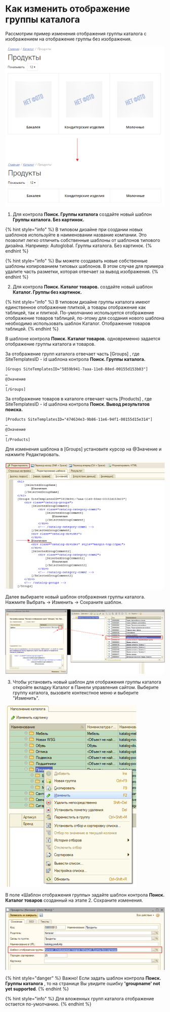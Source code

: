 # Как изменить отображение группы каталога

Рассмотрим пример изменения отображения группы каталога с изображением на отображение группы без изображения.

![&#x41E;&#x442;&#x43E;&#x431;&#x440;&#x430;&#x436;&#x435;&#x43D;&#x438;&#x435; &#x433;&#x440;&#x443;&#x43F;&#x43F;&#x44B; &#x43A;&#x430;&#x442;&#x430;&#x43B;&#x43E;&#x433;&#x430; &#x441; &#x438;&#x437;&#x43E;&#x431;&#x440;&#x430;&#x436;&#x435;&#x43D;&#x438;&#x435;&#x43C; &#x438; &#x431;&#x435;&#x437; &#x438;&#x437;&#x43E;&#x431;&#x440;&#x430;&#x436;&#x435;&#x43D;&#x438;&#x44F; ](../.gitbook/assets/catalog-group.jpg)

1. Для контрола **Поиск. Группы каталога** создайте новый шаблон **Группы каталога. Без картинок.** 

{% hint style="info" %}
В типовом дизайне при создании новых шаблонов используйте в наименовании название компании. Это позволит легко отличить собственные шаблоны от шаблонов типового дизайна. Например: Autoglobal. Группы каталога. Без картинок.
{% endhint %}

{% hint style="info" %}
Вы можете создавать новые собственные шаблоны копированием типовых шаблонов. В этом случае для примера удалите часть разметки, которая отвечает за вывод изображения.
{% endhint %}

2. Для контрола **Поиск. Каталог товаров.** создайте новый шаблон **Каталог. Группы без картинок.**

{% hint style="info" %}
В типовом дизайне группы каталога имеют единственное отображение плиткой, а товары отображение как таблицей, так и плиткой. По-умолчанию используется отображение отображение товаров таблицей, по-этому для создания нового шаблона необходимо использовать шаблон  Каталог. Отображение товаров таблицей.
{% endhint %}

В шаблоне контрола **Поиск. Каталог товаров.** одновременно задается отображение группы каталога и товаров.

За отображение групп каталога отвечает часть \[Groups\] , где SiteTemplatesID - id шаблона контрола **Поиск. Группы каталога.** 

```text
[Groups SiteTemplatesID="5859b941-7aaa-11e8-88ed-00155d153b03"]
…
@Значение
…
[/Groups]
```

За отображение товаров в каталоге отвечает часть \[Products\] , где SiteTemplatesID - id шаблона контрола **Поиск. Вывод результатов поиска.** 

```text
[Products SiteTemplatesID="474634e3-9b86-11e6-94f1-00155d15e314"]
…
@Значение
…
[/Products]
```

Для изменения шаблона в \[Groups\] установите курсор на @Значение и нажмите Редактировать.

![&#x428;&#x430;&#x431;&#x43B;&#x43E;&#x43D; &#x43A;&#x43E;&#x43D;&#x442;&#x440;&#x43E;&#x43B;&#x430; &#x41F;&#x43E;&#x438;&#x441;&#x43A;. &#x41A;&#x430;&#x442;&#x430;&#x43B;&#x43E;&#x433; &#x442;&#x43E;&#x432;&#x430;&#x440;&#x43E;&#x432;. &#x442;&#x438;&#x43F;&#x43E;&#x432;&#x43E;&#x433;&#x43E; &#x434;&#x438;&#x437;&#x430;&#x439;&#x43D;&#x430;](../.gitbook/assets/catalog-edit.jpg)

Далее выбираете новый шаблон отображения группы каталога. Нажмите Выбрать -&gt; Изменить -&gt; Сохраните шаблон.

![&#x418;&#x437;&#x43C;&#x435;&#x43D;&#x435;&#x43D;&#x438;&#x435; &#x448;&#x430;&#x431;&#x43B;&#x43E;&#x43D;&#x430; &#x433;&#x440;&#x443;&#x43F;&#x43F;&#x44B; &#x43A;&#x430;&#x442;&#x430;&#x43B;&#x43E;&#x433;&#x430; ](../.gitbook/assets/image%20%28141%29.png)

3. Чтобы установить новый шаблон для отображения группы каталога откройте вкладку Каталог в Панели управления сайтом. Выберите группу каталога, вызовите контекстное меню и выберите "Изменить".

![&#x41A;&#x43E;&#x43D;&#x442;&#x435;&#x43A;&#x441;&#x442;&#x43D;&#x43E;&#x435; &#x43C;&#x435;&#x43D;&#x44E; &#x433;&#x440;&#x443;&#x43F;&#x43F;&#x44B; &#x43A;&#x430;&#x442;&#x430;&#x43B;&#x43E;&#x433;&#x430;](../.gitbook/assets/image%20%28192%29.png)

В поле «Шаблон отображения группы» задайте шаблон контрола **Поиск. Каталог товаров** созданный на этапе 2. Сохраните изменения.

![&#x424;&#x43E;&#x440;&#x43C;&#x430; &#x443;&#x43F;&#x440;&#x430;&#x432;&#x43B;&#x435;&#x43D;&#x438;&#x44F; &#x433;&#x440;&#x443;&#x43F;&#x43F;&#x43E;&#x439; &#x43A;&#x430;&#x442;&#x430;&#x43B;&#x43E;&#x433;&#x430;](../.gitbook/assets/image%20%2868%29.png)

{% hint style="danger" %}
Важно! Если задать шаблон контрола **Поиск. Группы каталога** , то на странице Вы увидите ошибку **'groupname' not yet supported**.
{% endhint %}

{% hint style="info" %}
Для вложенных групп каталога отображение остается по-умолчанию. 
{% endhint %}

